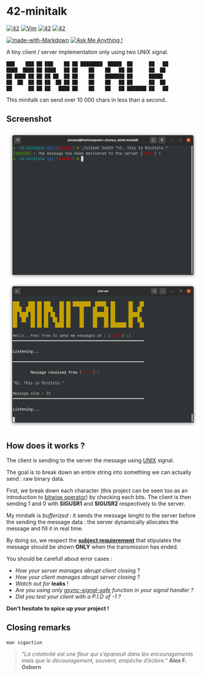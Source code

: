 # 42-minitalk

[![42](https://img.shields.io/badge/42-common_core-green.svg)](https://shields.io/)
[![Vim](https://img.shields.io/badge/--019733?logo=vim)](https://www.vim.org/)
[![42](https://img.shields.io/badge/Made%20in%20-C-blue.svg)](https://shields.io/)
[![42](https://img.shields.io/badge/Made%20with%20-GNU%20Make-red.svg)](https://shields.io/)

[![made-with-Markdown](https://img.shields.io/badge/Made%20with-Markdown-1f425f.svg)](http://commonmark.org)
[![Ask Me Anything !](https://img.shields.io/badge/Ask%20me-anything-1abc9c.svg)](https://GitHub.com/Naereen/ama)

A tiny client / server implementation only using two UNIX signal.

```
███    ███ ██ ███    ██ ██ ████████  █████  ██      ██   ██
████  ████ ██ ████   ██ ██    ██    ██   ██ ██      ██  ██  
██ ████ ██ ██ ██ ██  ██ ██    ██    ███████ ██      █████   
██  ██  ██ ██ ██  ██ ██ ██    ██    ██   ██ ██      ██  ██  
██      ██ ██ ██   ████ ██    ██    ██   ██ ███████ ██   ██ 
```

This minitalk can send over 10 000 chars in less than a second..

## Screenshot

<p align="center">
	<img src="assets/imgs/client.png" width="500"/>
	<img src="assets/imgs/server.png" width="500"/>
</p>

## How does it works ?

The client is sending to the server the message using [UNIX](https://en.wikipedia.org/wiki/Signal_(IPC)) signal.

The goal is to break down an entire string into something we can actually send : raw binary data.

First, we break down each character (this project can be seen too as an introduction to [bitwise operator](https://en.wikipedia.org/wiki/Bitwise_operation)) by checking each bits. The client is then sending 1 and 0 with **SIGUSR1** and **SIGUSR2** respectively to the server.

My minitalk is *bufferized* : it sends the message lenght to the server before the sending the message data : the server dynamically allocates the message and fill it in real time.

By doing so, we respect the [**subject requierement**](https://cdn.intra.42.fr/pdf/pdf/41307/en.subject.pdf) that stipulates the message should be shown **ONLY** when the transmission has ended.

You should be carefull about error cases : 

* *How your server manages abrupt client closing* ?
* *How your client manages abrupt server closing* ?
* *Watch out for* **leaks** !
* *Are you using only [async-signal-safe](https://man7.org/linux/man-pages/man7/signal-safety.7.html) function in your signal handler ?*
* *Did you test your client with a P.I.D of -1 ?*

**Don't hesitate to spice up your project !**

## Closing remarks
```
man sigaction
```
>	<cite>“La créativité est une fleur qui s’épanouit dans les encouragements mais que le découragement, souvent, empêche d’éclore.”</cite>
**Alex F. Osborn**
